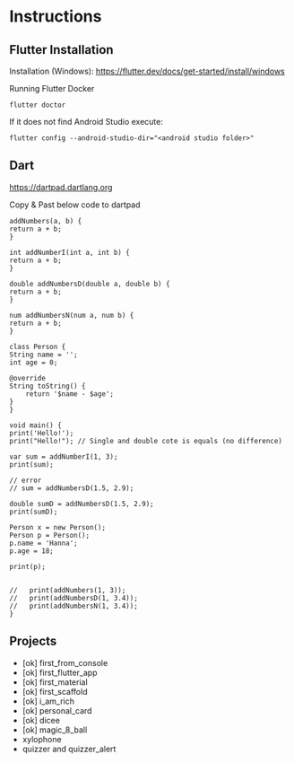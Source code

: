 # Instructions

## Flutter Installation

Installation (Windows): https://flutter.dev/docs/get-started/install/windows

Running Flutter Docker

    flutter doctor

If it does not find Android Studio execute:

    flutter config --android-studio-dir="<android studio folder>"

## Dart

https://dartpad.dartlang.org

Copy & Past below code to dartpad

    addNumbers(a, b) {
    return a + b;
    }

    int addNumberI(int a, int b) {
    return a + b;
    }

    double addNumbersD(double a, double b) {
    return a + b;
    }

    num addNumbersN(num a, num b) {
    return a + b;
    }

    class Person {
    String name = '';
    int age = 0;
    
    @override
    String toString() {
        return '$name - $age';
    }
    }

    void main() {
    print('Hello!');
    print("Hello!"); // Single and double cote is equals (no difference)
    
    var sum = addNumberI(1, 3);
    print(sum);
    
    // error
    // sum = addNumbersD(1.5, 2.9);

    double sumD = addNumbersD(1.5, 2.9);
    print(sumD);
    
    Person x = new Person();
    Person p = Person();
    p.name = 'Hanna';
    p.age = 18;
    
    print(p);
    
    
    //   print(addNumbers(1, 3));  
    //   print(addNumbersD(1, 3.4));
    //   print(addNumbersN(1, 3.4));
    }

## Projects

- [ok] first_from_console
- [ok] first_flutter_app
- [ok] first_material
- [ok] first_scaffold
- [ok] i_am_rich
- [ok] personal_card
- [ok] dicee
- [ok] magic_8_ball
- xylophone
- quizzer and quizzer_alert